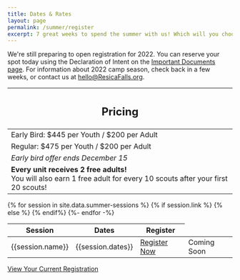 ```yaml
---
title: Dates & Rates
layout: page
permalink: /summer/register
excerpt: 7 great weeks to spend the summer with us! Which will you choose?
---
```


We're still preparing to open registration for 2022. You can reserve your spot today using the Declaration of Intent on the [Important Documents page](/documents). For information about 2022 camp season, check back in a few weeks, or contact us at hello@ResicaFalls.org.

<div class="row">
  <div class="col">
    <table class="table table-striped my-3 ">
      <thead class="text-center">
        <tr>
          <th scope="col"><h2 class="my-0">Pricing</h2></th>
        </tr>
      </thead>
      <tbody class="text-center">
          <tr>
            <td>Early Bird: $445 per Youth / $200 per Adult</td>
          </tr>
          <tr>
            <td>Regular: $475 per Youth / $200 per Adult</td>
          </tr>
          <tr>
            <td><em>Early bird offer ends December 15</em></td>
          </tr>
          <tr>
            <td><strong>Every unit receives 2 free adults!</strong><br>You will also earn 1 free adult for every 10 scouts after your first 20 scouts!</td>
          </tr>
      </tbody>
    </table>
  </div>
  <div class="col">
    <table class="table table-striped my-3 text-center">
      <thead>
        <tr>
          <th scope="col">Session</th>
          <th scope="col">Dates</th>
          <th scope="col">Register</th>
        </tr>
      </thead>
      <tbody>
      {% for session in site.data.summer-sessions %}
        <tr>
          <td>{{session.name}}</td>
          <td>{{session.dates}}</td>
          {% if session.link %}
            <td><a class="btn btn-primary btn-block" href="{{session.link}}" target="_blank">Register Now</a></td>
          {% else %}
            <td>Coming Soon</td>
          {% endif%}
        </tr>
      {%- endfor -%}
      </tbody>
    </table>
    <div class="text-center">
      <a role="button" class="btn btn-primary btn-lg" href="https://colbsa.doubleknot.com/Rosters/logon.aspx?orgkey=541">View Your Current Registration</a>
    </div>
  </div>
</div>
